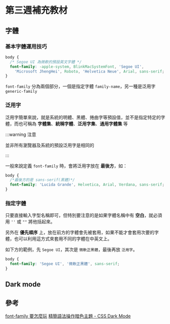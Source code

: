 # 第三週補充教材

## 字體

### 基本字體運用技巧

```css
body {
  /* Segoe UI 為微軟的預設英文字體 */
  font-family: -apple-system, BlinkMacSystemFont, 'Segoe UI',
    'Microsoft JhengHei', Roboto, 'Helvetica Neue', Arial, sans-serif;
}
```

`font-family` 分為兩個部分，一個是指定字體 `family-name`，另一種是泛用字 `generic-family`

### 泛用字

泛用字簡單來說，就是系統的明體、黑體、捲曲字等預設值，並不是指定特定的字體，而也可稱為 **字體集**、**統稱字體**、**泛用字集**、**通用字體集** 等

:::warning 注意

並非所有瀏覽器及系統的預設泛用字是相同的

:::

一般來說定義 `font-family` 時，會將泛用字放在 **最後方**，如：

```css
body {
  /*最後方的是 sans-serif(黑體)*/
  font-family: 'Lucida Grande', Helvetica, Arial, Verdana, sans-serif;
}
```

### 指定字體

只要直接輸入字型名稱即可，但特別要注意的是如果字體名稱中有 **空白**，就必須用 `''` 或 `""` 將他括起來。

另外在 **優先順序** 上，放在前方的字體會先被套用，如果不能才會套用次要的字體，也可以利用這方式來套用不同的字體在中英文上。

如下方的範例，先 `Segoe UI`，其次是 `微軟正黑體`，最後再放 `泛用字`。

```css
body {
  font-family: 'Segoe UI', '微軟正黑體', sans-serif;
}
```

## Dark mode

## 參考

[font-family 要怎麼玩](https://wcc723.github.io/css/2014/01/01/font-family/)
[精簡語法操作暗色主題 - CSS Dark Mode](https://wcc723.github.io/css/2019/12/22/css-dark-mode/)
